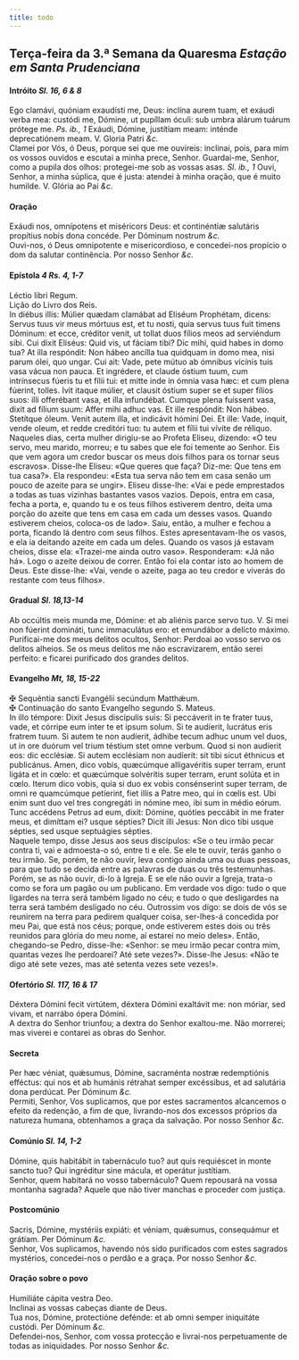 ```yaml
---
title: todo
---
```

<h2 class="text-center">Terça-feira da 3.ª Semana da Quaresma <em>Estação em Santa Prudenciana</em></h2>

<h4 class="text-center">Intróito <em>Sl. 16, 6 & 8</em></h4>
<div class="container-fluid">
<div class="row">
<div class="dropcap text-justify">
Ego clamávi, quóniam exaudísti me, Deus: inclína aurem tuam, et exáudi verba mea: custódi me, Dómine, ut pupíllam óculi: sub umbra alárum tuárum prótege me. <em>Ps. ib., 1</em> Exáudi, Dómine, justítiam meam: inténde deprecatiónem meam.
V. Gloria Patri <em>&c.</em>
</div>
<div class="dropcap text-justify">
Clamei por Vós, ó Deus, porque sei que me ouvireis: inclinai, pois, para mim os vossos ouvidos e escutai a minha prece, Senhor. Guardai-me, Senhor, como a pupila dos olhos: protegei-me sob as vossas asas. <em>Sl. ib., 1</em> Ouvi, Senhor, a minha súplica, que é justa: atendei à minha oração, que é muito humilde.
V. Glória ao Pai <em>&c.</em>
</div>
</div>
</div>

<h4 class="text-center">Oração</h4>
<div class="container-fluid">
<div class="row">
<div class="dropcap text-justify">
Exáudi nos, omnípotens et miséricors Deus: et continéntiæ salutáris propítius nobis dona concéde. Per Dóminum nostrum <em>&c.</em>
</div>
<div class="dropcap text-justify">
Ouvi-nos, ó Deus omnipotente e misericordioso, e concedei-nos propício o dom da salutar continência. Por nosso Senhor <em>&c.</em>
</div>
</div>
</div>

<h4 class="text-center">Epístola <em>4 Rs. 4, 1-7</em></h4>
<div class="container-fluid">
<div class="row">
<div class="text-justify">
Léctio libri Regum.
</div>
<div class="text-justify">
Lição do Livro dos Reis.
</div>
<div class="dropcap text-justify">
In diébus illis: Múlier quædam clamábat ad Eliséum Prophétam, dicens: Servus tuus vir meus mórtuus est, et tu nosti, quia servus tuus fuit timens Dóminum: et ecce, créditor venit, ut tollat duos fílios meos ad serviéndum sibi. Cui dixit Eliséus: Quid vis, ut fáciam tibi? Dic mihi, quid habes in domo tua? At illa respóndit: Non hábeo ancílla tua quidquam in domo mea, nisi parum ólei, quo ungar. Cui ait: Vade, pete mútuo ab ómnibus vicínis tuis vasa vácua non pauca. Et ingrédere, et claude óstium tuum, cum intrínsecus fúeris tu et fílii tui: et mitte inde in ómnia vasa hæc: et cum plena fúerint, tolles. Ivit itaque múlier, et clausit óstium super se et super fílios suos: illi offerébant vasa, et illa infundébat. Cumque plena fuíssent vasa, dixit ad fílium suum: Affer mihi adhuc vas. Et ille respóndit: Non hábeo. Stetítque óleum. Venit autem illa, et indicávit hómini Dei. Et ille: Vade, inquit, vende oleum, et redde creditóri tuo: tu autem et fílii tui vívite de réliquo.
</div>
<div class="dropcap text-justify">
Naqueles dias, certa mulher dirigiu-se ao Profeta Eliseu, dizendo: «O teu servo, meu marido, morreu; e tu sabes que ele foi temente ao Senhor. Eis que vem agora um credor buscar os meus dois filhos para os tornar seus escravos». Disse-lhe Eliseu: «Que queres que faça? Diz-me: Que tens em tua casa?». Ela respondeu: «Esta tua serva não tem em casa senão um pouco de azeite para se ungir». Eliseu disse-lhe: «Vai e pede emprestados a todas as tuas vizinhas bastantes vasos vazios. Depois, entra em casa, fecha a porta, e, quando tu e os teus filhos estiverem dentro, deita uma porção do azeite que tens em casa em cada um desses vasos. Quando estiverem cheios, coloca-os de lado». Saiu, então, a mulher e fechou a porta, ficando lá dentro com seus filhos. Estes apresentavam-lhe os vasos, e ela ia deitando azeite em cada um deles. Quando os vasos já estavam cheios, disse ela: «Trazei-me ainda outro vaso». Responderam: «Já não há». Logo o azeite deixou de correr. Então foi ela contar isto ao homem de Deus. Este disse-lhe: «Vai, vende o azeite, paga ao teu credor e viverás do restante com teus filhos».
</div>
</div>
</div>

<h4 class="text-center">Gradual <em>Sl. 18,13-14</em></h4>
<div class="container-fluid">
<div class="row">
<div class="dropcap text-justify">
Ab occúltis meis munda me, Dómine: et ab aliénis parce servo tuo. V. Si mei non fúerint domináti, tunc immaculátus ero: et emundábor a delícto máximo.
</div>
<div class="dropcap text-justify">
Purificai-me dos meus delitos ocultos, Senhor: Perdoai ao vosso servo os delitos alheios. Se os meus delitos me não escravizarem, então serei perfeito: e ficarei purificado dos grandes delitos.
</div>
</div>
</div>

<h4 class="text-center">Evangelho <em>Mt, 18, 15-22</em></h4>
<div class="container-fluid">
<div class="row">
<div class="text-justify">
<span class="text-danger">&#10016;</span> Sequéntia sancti Evangélii secúndum Matthǽum.
</div>
<div class="text-justify">
<span class="text-danger">&#10016;</span> Continuação do santo Evangelho segundo S. Mateus.
</div>
<div class="dropcap text-justify">
In illo témpore: Dixit Jesus discípulis suis: Si peccáverit in te frater tuus, vade, et córripe eum inter te et ipsum solum. Si te audíerit, lucrátus eris fratrem tuum. Si autem te non audíerit, ádhibe tecum adhuc unum vel duos, ut in ore duórum vel trium téstium stet omne verbum. Quod si non audíerit eos: dic ecclésiæ. Si autem ecclésiam non audíerit: sit tibi sicut éthnicus et publicánus. Amen, dico vobis, quæcúmque alligavéritis super terram, erunt ligáta et in cœlo: et quæcúmque solvéritis super terram, erunt solúta et in cœlo. Iterum dico vobis, quia si duo ex vobis consénserint super terram, de omni re quamcúmque petíerint, fiet illis a Patre meo, qui in cœlis est. Ubi enim sunt duo vel tres congregáti in nómine meo, ibi sum in médio eórum. Tunc accédens Petrus ad eum, dixit: Dómine, quóties peccábit in me frater meus, et dimíttam ei? usque sépties? Dicit illi Jesus: Non dico tibi usque sépties, sed usque septuágies sépties.
</div>
<div class="dropcap text-justify">
Naquele tempo, disse Jesus aos seus discípulos: «Se o teu irmão pecar contra ti, vai e admoesta-o só, entre ti e ele. Se ele te ouvir, terás ganho o teu irmão. Se, porém, te não ouvir, leva contigo ainda uma ou duas pessoas, para que tudo se decida entre as palavras de duas ou três testemunhas. Porém, se as não ouvir, di-lo à Igreja. E se ele não ouvir a Igreja, trata-o como se fora um pagão ou um publicano. Em verdade vos digo: tudo o que ligardes na terra será também ligado no céu; e tudo o que desligardes na terra será também desligado no céu. Outrossim vos digo: se dois de vós se reunirem na terra para pedirem qualquer coisa, ser-lhes-á concedida por meu Pai, que está nos céus; porque, onde estiverem estes dois ou três reunidos para glória do meu nome, aí estarei no meio deles». Então, chegando-se Pedro, disse-lhe: «Senhor: se meu irmão pecar contra mim, quantas vezes lhe perdoarei? Até sete vezes?». Disse-lhe Jesus: «Não te digo até sete vezes, mas até setenta vezes sete vezes!».
</div>
</div>
</div>

<h4 class="text-center">Ofertório <em>Sl. 117, 16 & 17</em></h4>
<div class="container-fluid">
<div class="row">
<div class="dropcap text-justify">
Déxtera Dómini fecit virtútem, déxtera Dómini exaltávit me: non móriar, sed vivam, et narrábo ópera Dómini.
</div>
<div class="dropcap text-justify">
A dextra do Senhor triunfou; a dextra do Senhor exaltou-me. Não morrerei; mas viverei e contarei as obras do Senhor.
</div>
</div>
</div>

<h4 class="text-center">Secreta</h4>
<div class="container-fluid">
<div class="row">
<div class="dropcap text-justify">
Per hæc véniat, quǽsumus, Dómine, sacraménta nostræ redemptiónis efféctus: qui nos et ab humánis rétrahat semper excéssibus, et ad salutária dona perdúcat. Per Dóminum <em>&c.</em>
</div>
<div class="dropcap text-justify">
Permiti, Senhor, Vos suplicamos, que por estes sacramentos alcancemos o efeito da redenção, a fim de que, livrando-nos dos excessos próprios da natureza humana, obtenhamos a graça da salvação. Por nosso Senhor <em>&c.</em>
</div>
</div>
</div>

<h4 class="text-center">Comúnio <em>Sl. 14, 1-2</em></h4>
<div class="container-fluid">
<div class="row">
<div class="dropcap text-justify">
Dómine, quis habitábit in tabernáculo tuo? aut quis requiéscet in monte sancto tuo? Qui ingréditur sine mácula, et operátur justítiam.
</div>
<div class="dropcap text-justify">
Senhor, quem habitará no vosso tabernáculo? Quem repousará na vossa montanha sagrada? Aquele que não tiver manchas e proceder com justiça.
</div>
</div>
</div>

<h4 class="text-center">Postcomúnio</h4>
<div class="container-fluid">
<div class="row">
<div class="dropcap text-justify">
Sacris, Dómine, mystériis expiáti: et véniam, quǽsumus, consequámur et grátiam. Per Dóminum <em>&c.</em>
</div>
<div class="dropcap text-justify">
Senhor, Vos suplicamos, havendo nós sido purificados com estes sagrados mystérios, concedei-nos o perdão e a graça. Por nosso Senhor <em>&c.</em>
</div>
</div>
</div>

<h4 class="text-center">Oração sobre o povo</h4>
<div class="container-fluid">
<div class="row">
<div class="text-center">

</div>
<div class="text-center">

</div>
<div class="text-justify">
Humiliáte cápita vestra Deo.
</div>
<div class="text-justify">
Inclinai as vossas cabeças diante de Deus.
</div>
<div class="text-justify">
Tua nos, Dómine, protectióne defénde: et ab omni semper iniquitáte custódi. Per Dóminum <em>&c.</em>
</div>
<div class="text-justify">
Defendei-nos, Senhor, com vossa protecção e livrai-nos perpetuamente de todas as iniquidades. Por nosso Senhor <em>&c.</em>
</div>
</div>
</div>
